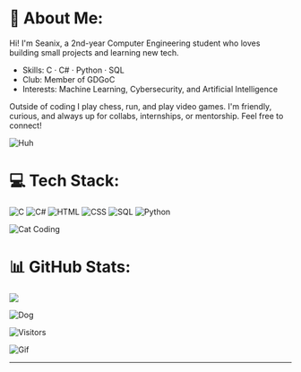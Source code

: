 # 💫 About Me:

Hi! I'm Seanix, a 2nd-year Computer Engineering student who loves building small projects and learning new tech.

- Skills: C · C# · Python · SQL
- Club: Member of GDGoC
- Interests: Machine Learning, Cybersecurity, and Artificial Intelligence

Outside of coding I play chess, run, and play video games. I'm friendly, curious, and always up for collabs, internships, or mentorship.
Feel free to connect!

![Huh](https://media.giphy.com/media/6uGhT1O4sxpi8/giphy.gif)

# 💻 Tech Stack:

![C](https://img.shields.io/badge/c-%2300599C.svg?style=for-the-badge&logo=c&logoColor=white)
![C#](https://img.shields.io/badge/c%23-%23239120.svg?style=for-the-badge&logo=csharp&logoColor=white)
![HTML](https://img.shields.io/badge/html5-%23E34F26.svg?style=for-the-badge&logo=html5&logoColor=white)
![CSS](https://img.shields.io/badge/css3-%231572B6.svg?style=for-the-badge&logo=css3&logoColor=white)
![SQL](https://img.shields.io/badge/sql-%230074D9.svg?style=for-the-badge&logo=mysql&logoColor=white)
![Python](https://img.shields.io/badge/python-%233776AB.svg?style=for-the-badge&logo=python&logoColor=white)

![Cat Coding](https://media.giphy.com/media/JIX9t2j0ZTN9S/giphy.gif)

# 📊 GitHub Stats:

![](https://nirzak-streak-stats.vercel.app/?user=seanixreal&theme=dark&hide_border=false)<br/>

![Dog](https://media2.giphy.com/media/v1.Y2lkPTc5MGI3NjExanJqbnhtZDNjMWhlYmI2bnRqbnV4cnFjcTBvdTUwa2NsbDNqaXd6byZlcD12MV9pbnRlcm5hbF9naWZfYnlfaWQmY3Q9Zw/1kkxWqT5nvLXupUTwK/giphy.gif)

![Visitors](https://komarev.com/ghpvc/?username=seanixreal)

![Gif](https://media1.giphy.com/media/v1.Y2lkPTc5MGI3NjExcXZ0MzhoYWtpMWFxaHh0b2cybzQ5bDRxeTJubjl1aGJjbHZ4ZWg0NSZlcD12MV9pbnRlcm5hbF9naWZfYnlfaWQmY3Q9Zw/cIqvp15nwilyw/giphy.gif)

---
<!-- Proudly created with GPRM ( https://gprm.itsvg.in ) -->